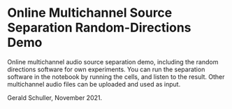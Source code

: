 # Online Multichannel Source Separation Random-Directions Demo
Online multichannel audio source separation demo, including the random directions software for own experiments. You can run the separation software in the notebook by running the cells, and listen to the result. Other multichannel audio files can be uploaded and used as input.

Gerald Schuller, November 2021.
